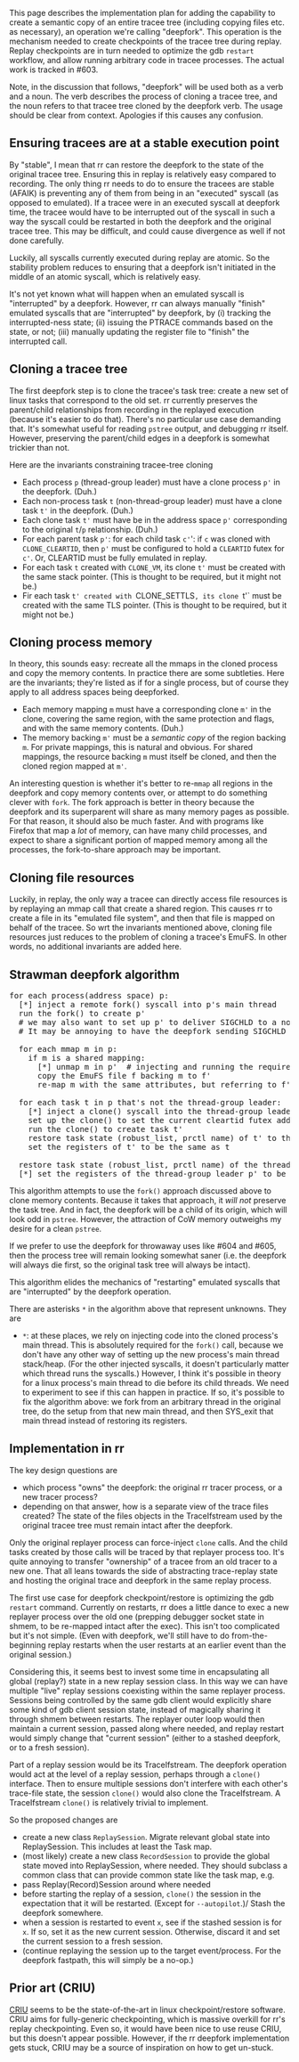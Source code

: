 This page describes the implementation plan for adding the capability to create a semantic copy of an entire tracee tree (including copying files etc. as necessary), an operation we're calling "deepfork".  This operation is the mechanism needed to create checkpoints of the tracee tree during replay.  Replay checkpoints are in turn needed to optimize the gdb `restart` workflow, and allow running arbitrary code in tracee processes.  The actual work is tracked in #603.

Note, in the discussion that follows, "deepfork" will be used both as a verb and a noun.  The verb describes the process of cloning a tracee tree, and the noun refers to that tracee tree cloned by the deepfork verb.  The usage should be clear from context.  Apologies if this causes any confusion.

## Ensuring tracees are at a stable execution point

By "stable", I mean that rr can restore the deepfork to the state of the original tracee tree.  Ensuring this in replay is relatively easy compared to recording.  The only thing rr needs to do to ensure the tracees are stable (AFAIK) is preventing any of them from being in an "executed" syscall (as opposed to emulated).  If a tracee were in an executed syscall at deepfork time, the tracee would have to be interrupted out of the syscall in such a way the syscall could be restarted in both the deepfork and the original tracee tree.  This may be difficult, and could cause divergence as well if not done carefully.

Luckily, all syscalls currently executed during replay are atomic.  So the stability problem reduces to ensuring that a deepfork isn't initiated in the middle of an atomic syscall, which is relatively easy.

It's not yet known what will happen when an emulated syscall is "interrupted" by a deepfork.  However, rr can always manually "finish" emulated syscalls that are "interrupted" by deepfork, by (i) tracking the interrupted-ness state; (ii) issuing the PTRACE commands based on the state, or not; (iii) manually updating the register file to "finish" the interrupted call.

## Cloning a tracee tree

The first deepfork step is to clone the tracee's task tree: create a new set of linux tasks that correspond to the old set.  rr currently preserves the parent/child relationships from recording in the replayed execution (because it's easier to do that).  There's no particular use case demanding that.  It's somewhat useful for reading `pstree` output, and debugging rr itself.  However, preserving the parent/child edges in a deepfork is somewhat trickier than not.

Here are the invariants constraining tracee-tree cloning

* Each process `p` (thread-group leader) must have a clone process `p'` in the deepfork.  (Duh.)
* Each non-process task `t` (non-thread-group leader) must have a clone task `t'` in the deepfork.  (Duh.)
* Each clone task `t'` must have be in the address space `p'` corresponding to the original `t`/`p` relationship.  (Duh.)
* For each parent task `p'`: for each child task `c'`': if `c` was cloned with `CLONE_CLEARTID`, then `p'` must be configured to hold a `CLEARTID` futex for `c'`.  Or, CLEARTID must be fully emulated in replay.
* For each task `t` created with `CLONE_VM`, its clone `t'` must be created with the same stack pointer.  (This is thought to be required, but it might not be.)
* Fir each task `t' created with `CLONE_SETTLS`, its clone `t'` must be created with the same TLS pointer.  (This is thought to be required, but it might not be.)

## Cloning process memory

In theory, this sounds easy: recreate all the mmaps in the cloned process and copy the memory contents.  In practice there are some subtleties.  Here are the invariants; they're listed as if for a single process, but of course they apply to all address spaces being deepforked.

* Each memory mapping `m` must have a corresponding clone `m'` in the clone, covering the same region, with the same protection and flags, and with the same memory contents.  (Duh.)
* The memory backing `m'` must be a *semantic copy* of the region backing `m`.  For private mappings, this is natural and obvious.  For shared mappings, the resource backing `m` must itself be cloned, and then the cloned region mapped at `m'`.

An interesting question is whether it's better to re-`mmap` all regions in the deepfork and copy memory contents over, or attempt to do something clever with `fork`.  The fork approach is better in theory because the deepfork and its superparent will share as many memory pages as possible.  For that reason, it should also be much faster.  And with programs like Firefox that map a *lot* of memory, can have many child processes, and expect to share a significant portion of mapped memory among all the processes, the fork-to-share approach may be important.

## Cloning file resources

Luckily, in replay, the only way a tracee can directly access file resources is by replaying an mmap call that create a shared region.  This causes rr to create a file in its "emulated file system", and then that file is mapped on behalf of the tracee.  So wrt the invariants mentioned above, cloning file resources just reduces to the problem of cloning a tracee's EmuFS.  In other words, no additional invariants are added here.

## Strawman deepfork algorithm
<pre>
for each process(address space) p:
  [*] inject a remote fork() syscall into p's main thread
  run the fork() to create p'
  # we may also want to set up p' to deliver SIGCHLD to a non-default process.
  # It may be annoying to have the deepfork sending SIGCHLD to its source tree.

  for each mmap m in p:
    if m is a shared mapping:
      [*] unmap m in p'  # injecting and running the required remote syscalls
      copy the EmuFS file f backing m to f'
      re-map m with the same attributes, but referring to f'

  for each task t in p that's not the thread-group leader:
    [*] inject a clone() syscall into the thread-group leader task
    set up the clone() to set the current cleartid futex address, stack pointer, and TLS addr from t
    run the clone() to create task t'
    restore task state (robust_list, prctl name) of t' to the most recent values
    set the registers of t' to be the same as t

  restore task state (robust_list, prctl name) of the thread-group leader p' to the most recent values
  [*] set the registers of the thread-group leader p' to be the same as p
</pre>
This algorithm attempts to use the `fork()` approach discussed above to clone memory contents.  Because it takes that approach, it *will not* preserve the task tree.  And in fact, the deepfork will be a child of its origin, which will look odd in `pstree`.  However, the attraction of CoW memory outweighs my desire for a clean `pstree`.

If we prefer to use the deepfork for throwaway uses like #604 and #605, then the process tree will remain looking somewhat saner (i.e. the deepfork will always die first, so the original task tree will always be intact).

This algorithm elides the mechanics of "restarting" emulated syscalls that are "interrupted" by the deepfork operation.

There are asterisks `*` in the algorithm above that represent unknowns.  They are

* `*`: at these places, we rely on injecting code into the cloned process's main thread.  This is absolutely required for the `fork()` call, because we don't have any other way of setting up the new process's main thread stack/heap.  (For the other injected syscalls, it doesn't particularly matter which thread runs the syscalls.)  However, I think it's possible in theory for a linux process's main thread to die before its child threads.  We need to experiment to see if this can happen in practice.  If so, it's possible to fix the algorithm above: we fork from an arbitrary thread in the original tree, do the setup from that new main thread, and then SYS_exit that main thread instead of restoring its registers.

## Implementation in rr

The key design questions are

* which process "owns" the deepfork: the original rr tracer process, or a new tracer process?
* depending on that answer, how is a separate view of the trace files created?  The state of the files objects in the TraceIfstream used by the original tracee tree must remain intact after the deepfork.

Only the original replayer process can force-inject `clone` calls.  And the child tasks created by those calls will be traced by that replayer process too.  It's quite annoying to transfer "ownership" of a tracee from an old tracer to a new one.  That all leans towards the side of abstracting trace-replay state and hosting the original trace and deepfork in the same replay process.

The first use case for deepfork checkpoint/restore is optimizing the gdb `restart` command.  Currently on restarts, rr does a little dance to exec a new replayer process over the old one (prepping debugger socket state in shmem, to be re-mapped intact after the exec).  This isn't too complicated but it's not simple.  (Even with deepfork, we'll still have to do from-the-beginning replay restarts when the user restarts at an earlier event than the original session.)

Considering this, it seems best to invest some time in encapsulating all global (replay?) state in a new replay session class.  In this way we can have multiple "live" replay sessions coexisting within the same replayer process.  Sessions being controlled by the same gdb client would explicitly share some kind of gdb client session state, instead of magically sharing it through shmem between restarts.  The replayer outer loop would then maintain a current session, passed along where needed, and replay restart would simply change that "current session" (either to a stashed deepfork, or to a fresh session).

Part of a replay session would be its TraceIfstream.  The deepfork operation would act at the level of a replay session, perhaps through a `clone()` interface.  Then to ensure multiple sessions don't interfere with each other's trace-file state, the session `clone()` would also clone the TraceIfstream.  A TraceIfstream `clone()` is relatively trivial to implement.

So the proposed changes are

* create a new class `ReplaySession`.  Migrate relevant global state into ReplaySession.  This includes at least the Task map.
* (most likely) create a new class `RecordSession` to provide the global state moved into ReplaySession, where needed.  They should subclass a common class that can provide common state like the task map, e.g.
* pass Replay(Record)Session around where needed
* before starting the replay of a session, `clone()` the session in the expectation that it will be restarted.  (Except for `--autopilot`.)/  Stash the deepfork somewhere.
* when a session is restarted to event `x`, see if the stashed session is for `x`.  If so, set it as the new current session.  Otherwise, discard it and set the current session to a fresh session.
* (continue replaying the session up to the target event/process.  For the deepfork fastpath, this will simply be a no-op.)

## Prior art (CRIU)

[CRIU](http://criu.org/Main_Page) seems to be the state-of-the-art in linux checkpoint/restore software.  CRIU aims for fully-generic checkpointing, which is massive overkill for rr's replay checkpointing.  Even so, it would have been nice to use reuse CRIU, but this doesn't appear possible.  However, if the rr deepfork implementation gets stuck, CRIU may be a source of inspiration on how to get un-stuck.